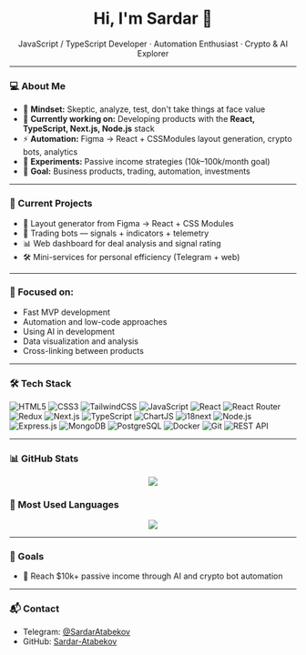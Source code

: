 <h1 align="center">Hi, I'm Sardar 👋</h1>
<p align="center">
  JavaScript / TypeScript Developer · Automation Enthusiast · Crypto & AI Explorer  
</p>

---

### 💻 About Me

- 🧠 **Mindset:** Skeptic, analyze, test, don't take things at face value
- 📍 **Currently working on:** Developing products with the **React, TypeScript, Next.js, Node.js** stack
- ⚡ **Automation:** Figma → React + CSSModules layout generation, crypto bots, analytics
- 🧪 **Experiments:** Passive income strategies ($10k–$100k/month goal)
- 🧭 **Goal:** Business products, trading, automation, investments

---

### 🚀 Current Projects

- 🧩 Layout generator from Figma → React + CSS Modules
- 🤖 Trading bots — signals + indicators + telemetry
- 📊 Web dashboard for deal analysis and signal rating
- 🛠️ Mini-services for personal efficiency (Telegram + web)

---

### 🧠 Focused on:

- Fast MVP development
- Automation and low-code approaches
- Using AI in development
- Data visualization and analysis
- Cross-linking between products

---

### 🛠️ Tech Stack

![HTML5](https://img.shields.io/badge/-HTML5-e34f26?logo=html5&logoColor=fff&style=flat)
![CSS3](https://img.shields.io/badge/-CSS3-1572b6?logo=css3&logoColor=fff&style=flat)
![TailwindCSS](https://img.shields.io/badge/-TailwindCSS-38b2ac?logo=tailwind-css&logoColor=fff&style=flat)
![JavaScript](https://img.shields.io/badge/-JavaScript-f7df1e?logo=javascript&logoColor=000&style=flat)
![React](https://img.shields.io/badge/-React-20232A?logo=react&logoColor=61dafb&style=flat)
![React Router](https://img.shields.io/badge/-ReactRouter-ca4245?logo=react-router&logoColor=fff&style=flat)
![Redux](https://img.shields.io/badge/-Redux-764abc?logo=redux&logoColor=fff&style=flat)
![Next.js](https://img.shields.io/badge/-Next.js-000000?logo=next.js&logoColor=fff&style=flat)
![TypeScript](https://img.shields.io/badge/-TypeScript-007ACC?logo=typescript&logoColor=fff&style=flat)
![ChartJS](https://img.shields.io/badge/-ChartJS-ff6384?logo=chart.js&logoColor=fff&style=flat)
![i18next](https://img.shields.io/badge/-i18next-26A69A?logo=react&logoColor=fff&style=flat)
![Node.js](https://img.shields.io/badge/-Node.js-339933?logo=node.js&logoColor=fff&style=flat)
![Express.js](https://img.shields.io/badge/-Express.js-000000?logo=express&logoColor=fff&style=flat)
![MongoDB](https://img.shields.io/badge/-MongoDB-47A248?logo=mongodb&logoColor=fff&style=flat)
![PostgreSQL](https://img.shields.io/badge/-PostgreSQL-4169E1?logo=postgresql&logoColor=fff&style=flat)
![Docker](https://img.shields.io/badge/-Docker-2496ed?logo=docker&logoColor=fff&style=flat)
![Git](https://img.shields.io/badge/-Git-F05032?logo=git&logoColor=fff&style=flat)
![REST API](https://img.shields.io/badge/-REST-02569B?logo=visual-studio-code&logoColor=fff&style=flat)

---

### 📊 GitHub Stats

<p align="center">
  <img src="https://github-readme-stats.vercel.app/api?username=Sardar-Atabekov&show_icons=true&theme=radical&title_color=0a66c2&icon_color=70b5f9&text_color=ffffff&bg_color=000000&border_color=0a66c2&hide_border=false" />
</p>

### 🚀 Most Used Languages

<p align="center">
  <img src="https://github-readme-stats.vercel.app/api/top-langs/?username=Sardar-Atabekov&layout=compact&theme=radical&title_color=0a66c2&icon_color=70b5f9&text_color=ffffff&bg_color=000000&border_color=0a66c2&hide_border=false" />
</p>

---

### 🧭 Goals

- 💸 Reach $10k+ passive income through AI and crypto bot automation

---

### 📬 Contact

- Telegram: [@SardarAtabekov](https://t.me/Sardar_Atabekov)
- GitHub: [Sardar-Atabekov](https://github.com/Sardar-Atabekov)
